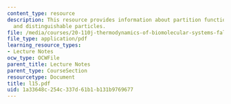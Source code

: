 ```yaml
---
content_type: resource
description: This resource provides information about partition functions for independent
  and distinguishable particles.
file: /media/courses/20-110j-thermodynamics-of-biomolecular-systems-fall-2005/1a33648c254c337d61b1b131b9769677_l15.pdf
file_type: application/pdf
learning_resource_types:
- Lecture Notes
ocw_type: OCWFile
parent_title: Lecture Notes
parent_type: CourseSection
resourcetype: Document
title: l15.pdf
uid: 1a33648c-254c-337d-61b1-b131b9769677
---
```

